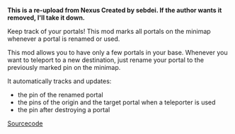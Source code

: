 **This is a re-upload from Nexus Created by sebdei. If the author wants it removed, I'll take it down.**

Keep track of your portals! This mod marks all portals on the minimap whenever a portal is renamed or used.

This mod allows you to have only a few portals in your base. Whenever you want to teleport to a new destination, just rename your portal to the previously marked pin on the minimap.

It automatically tracks and updates:
- the pin of the renamed portal
- the pins of the origin and the target portal when a teleporter is used
- the pin after destroying a portal

[Sourcecode](https://github.com/sebdei/valheim-mods/blob/main/portalMarker/portalMarker.cs)